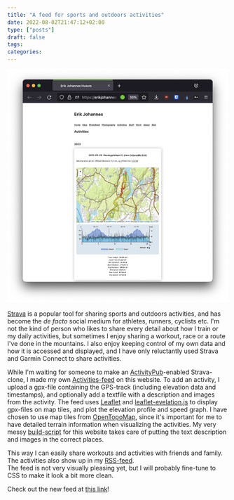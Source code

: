 ```yaml
---
title: "A feed for sports and outdoors activities"
date: 2022-08-02T21:47:12+02:00
type: ["posts"]
draft: false
tags:
categories:
---
```


![Screenshot of the activity feed](posts/20220802-a-feed-for-sports-and-outdoors-activities/activities.png)

[Strava](https://www.strava.com/) is a popular tool for sharing sports and outdoors activities, and has become the *de facto* social medium for athletes, runners, cyclists etc. 
I'm not the kind of person who likes to share every detail about how I train or my daily activities, but sometimes I enjoy sharing a workout, race or a route I've done in the mountains. 
I also enjoy keeping control of my own data and how it is accessed and displayed, and I have only reluctantly used Strava and Garmin Connect to share activities.

While I'm waiting for someone to make an [ActivityPub](https://en.wikipedia.org/wiki/ActivityPub)-enabled Strava-clone, I made my own [Activities-feed](https://erikjohannes.no/activities.html) on this website.
To add an activity, I upload a gpx-file containing the GPS-track (including elevation data and timestamps), and optionally add a textfile with a description and images from the activity.
The feed uses [Leaflet](https://leafletjs.com/) and [leaflet-evelation.js](https://github.com/Raruto/leaflet-elevation) to display gpx-files on map tiles, and plot the elevation profile and speed graph.
I have chosen to use map tiles from [OpenTopoMap](https://opentopomap.org/), since it's important for me to have detailed terrain information when visualizing the activities.
My very messy [build-script](https://codeberg.org/erikjohannes/erikjohannesno/src/branch/pages/buildsite.py) for this website takes care of putting the text description and images in the correct places. 

This way I can easily share workouts and activities with friends and family.
The activities also show up in my [RSS-feed](https://erikjohannes.no/index.xml).  
The feed is not very visually pleasing yet, but I will probably fine-tune to CSS to make it look a bit more clean.

Check out the new feed at [this link](https://erikjohannes.no/activities.html)!
